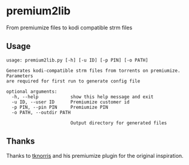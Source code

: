 # premium2lib
From premiumize files to kodi compatible strm files

## Usage
```
usage: premium2lib.py [-h] [-u ID] [-p PIN] [-o PATH]

Generates kodi-compatible strm files from torrents on premiumize. Parameters
are required for first run to generate config file

optional arguments:
  -h, --help            show this help message and exit
  -u ID, --user ID      Premiumize customer id
  -p PIN, --pin PIN     Premiumize PIN
  -o PATH, --outdir PATH

                        Output directory for generated files
```

## Thanks
Thanks to [tknorris](https://github.com/tknorris) and his premiumize plugin
for the original inspiration.
